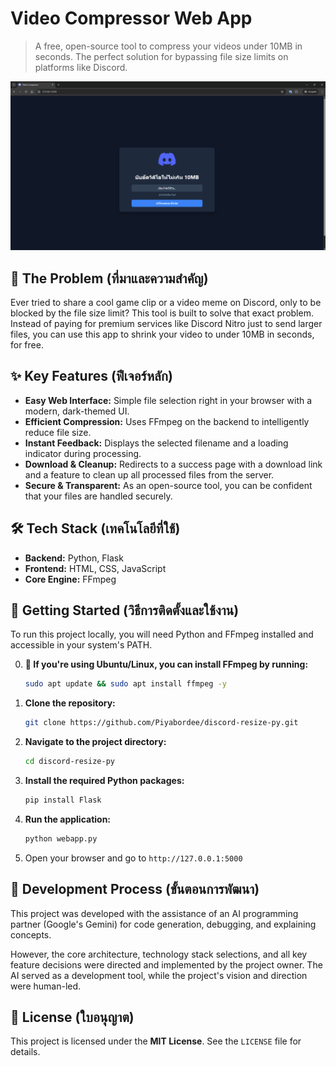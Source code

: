 # Video Compressor Web App

> A free, open-source tool to compress your videos under 10MB in seconds. The perfect solution for bypassing file size limits on platforms like Discord.

![Screenshot of the web app](./screenshot.png)

## 🎯 The Problem (ที่มาและความสำคัญ)

Ever tried to share a cool game clip or a video meme on Discord, only to be blocked by the file size limit? This tool is built to solve that exact problem. Instead of paying for premium services like Discord Nitro just to send larger files, you can use this app to shrink your video to under 10MB in seconds, for free.

## ✨ Key Features (ฟีเจอร์หลัก)

-   **Easy Web Interface:** Simple file selection right in your browser with a modern, dark-themed UI.
-   **Efficient Compression:** Uses FFmpeg on the backend to intelligently reduce file size.
-   **Instant Feedback:** Displays the selected filename and a loading indicator during processing.
-   **Download & Cleanup:** Redirects to a success page with a download link and a feature to clean up all processed files from the server.
-   **Secure & Transparent:** As an open-source tool, you can be confident that your files are handled securely.

## 🛠️ Tech Stack (เทคโนโลยีที่ใช้)

-   **Backend:** Python, Flask
-   **Frontend:** HTML, CSS, JavaScript
-   **Core Engine:** FFmpeg

## 🚀 Getting Started (วิธีการติดตั้งและใช้งาน)

To run this project locally, you will need Python and FFmpeg installed and accessible in your system's PATH.

0.  **🐧 If you're using Ubuntu/Linux, you can install FFmpeg by running:**
    ```bash
    sudo apt update && sudo apt install ffmpeg -y
    ```
1.  **Clone the repository:**
    ```bash
    git clone https://github.com/Piyabordee/discord-resize-py.git
    ```
2.  **Navigate to the project directory:**
    ```bash
    cd discord-resize-py
    ```
3.  **Install the required Python packages:**
    ```bash
    pip install Flask
    ```
4.  **Run the application:**
    ```bash
    python webapp.py
    ```
5.  Open your browser and go to `http://127.0.0.1:5000`

## 🤖 Development Process (ขั้นตอนการพัฒนา)

This project was developed with the assistance of an AI programming partner (Google's Gemini) for code generation, debugging, and explaining concepts.

However, the core architecture, technology stack selections, and all key feature decisions were directed and implemented by the project owner. The AI served as a development tool, while the project's vision and direction were human-led.

## 📄 License (ใบอนุญาต)

This project is licensed under the **MIT License**. See the `LICENSE` file for details.
